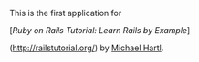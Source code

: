 This is the first application for

[*Ruby on Rails Tutorial: Learn Rails by Example*]

(http://railstutorial.org/)
by [Michael Hartl](http://michaelhartl.com/).
